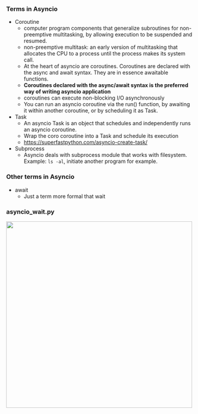 ### Terms in Asyncio

- Coroutine
  - computer program components that generalize subroutines for non-preemptive multitasking, by allowing execution to be suspended and resumed. 
  - non-preemptive multitask: an early version of multitasking that allocates the CPU to a process until the process makes its system call.
  - At the heart of asyncio are coroutines. Coroutines are declared with the async and await syntax. They are in essence awaitable functions.
  - **Coroutines declared with the async/await syntax is the preferred way of writing asyncio application**
  - coroutines can execute non-blocking I/O asynchronously
  - You can run an asyncio coroutine via the run() function, by awaiting it within another coroutine, or by scheduling it as Task.
- Task 
  - An asyncio Task is an object that schedules and independently runs an asyncio coroutine.
  - Wrap the coro coroutine into a Task and schedule its execution
  - https://superfastpython.com/asyncio-create-task/
- Subprocess
  - Asyncio deals with subprocess module that works with filesystem. Example: `ls -al`, initiate another program for example.

### Other terms in Asyncio
- await 
  - Just a term more formal that wait


### asyncio_wait.py

<img src="https://user-images.githubusercontent.com/33477318/185338417-9feab028-b726-49c3-ad40-c7e887dbf34e.png" width="500">
